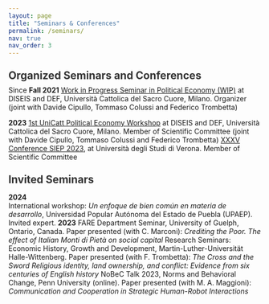 ```yaml
---
layout: page
title: "Seminars & Conferences"
permalink: /seminars/
nav: true
nav_order: 3
---
```


<style>
  .seminar-section-title {
    font-size: 1.3rem;
    font-weight: bold;
    margin-top: 1.5rem;
    margin-bottom: 0.5rem;
    color: #333;
  }
</style>

<p class="seminar-section-title">Organized Seminars and Conferences</p>
Since <b>Fall 2021</b> 
<a href="https://dipartimenti.unicatt.it/diseis-dipartimento-di-economia-internazionale-delle-istituzioni-e-dello-sviluppo-diseis-eventi">Work in Progress Seminar in Political Economy (WIP)</a> at DISEIS and DEF, Università Cattolica del Sacro Cuore, Milano. Organizer (joint with Davide Cipullo, Tommaso Colussi and Federico Trombetta)

<b>2023</b>
<a href="https://dipartimenti.unicatt.it/economia-finanza-notizie-first-unicatt-political-economy-workshop">1st UniCatt Political Economy Workshop</a> at DISEIS and DEF, Università Cattolica del Sacro Cuore, Milano. Member of Scientific Committee (joint with Davide Cipullo, Tommaso Colussi and Federico Trombetta)
<a href="https://www.siepweb.it/siep/wp/it/xxxv-conferenza-siep-2023/call-for-papers/">XXXV Conference SIEP 2023</a>, at Università degli Studi di Verona. Member of Scientific Committee

<p class="seminar-section-title">Invited Seminars</p>

<b>2024</b>  
International workshop: <i>Un enfoque de bien común en materia de desarrollo</i>, Universidad Popular Autónoma del Estado de Puebla (UPAEP). Invited expert. 
<b>2023</b> 
FARE Department Seminar, University of Guelph, Ontario, Canada. Paper presented (with C. Marconi): _Crediting the Poor. The effect of Italian Monti di Pietà on social capital_
Research Seminars: Economic History, Growth and Development, Martin-Luther-Universität Halle-Wittenberg. Paper presented (with F. Trombetta): _The Cross and the Sword Religious identity, land ownership, and conflict: Evidence from six centuries of English history_
NoBeC Talk 2023, Norms and Behavioral Change, Penn University (online). Paper presented (with M. A. Maggioni): _Communication and Cooperation in Strategic Human-Robot Interactions_
